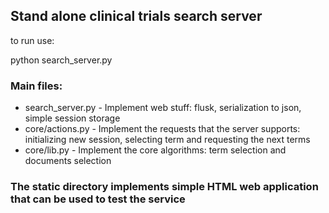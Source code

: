 
## Stand alone clinical trials search server

to run use:

python search_server.py

### Main files:
* search_server.py - Implement web stuff: flusk, serialization to json, simple session storage
* core/actions.py - Implement the requests that the server supports: initializing new session, selecting term and requesting the next terms
* core/lib.py - Implement the core algorithms: term selection and documents selection

### The static directory implements simple HTML web application that can be used to test the service
